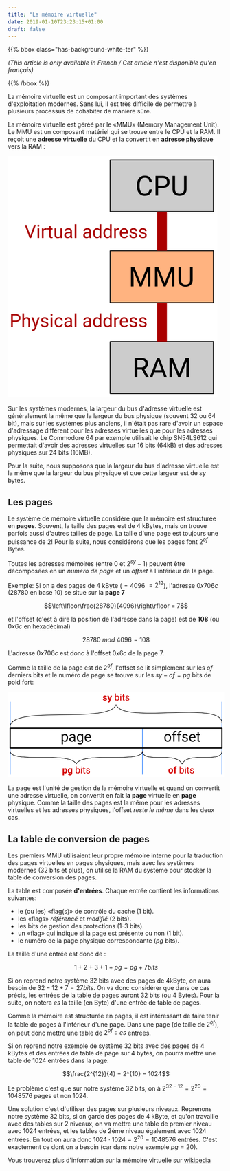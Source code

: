 ```yaml
---
title: "La mémoire virtuelle"
date: 2019-01-10T23:23:15+01:00
draft: false
---
```


{{% bbox class="has-background-white-ter" %}}

_(This article is only available in French / Cet article n'est disponible qu'en français)_

{{% /bbox %}}

La mémoire virtuelle est un composant important des systèmes d'exploitation modernes. Sans lui,
il est très difficile de permettre à plusieurs processus de cohabiter de manière sûre.

La mémoire virtuelle est géréé par le «MMU» (Memory Management Unit). Le MMU est un composant matériel
qui se trouve entre le CPU et la RAM.
Il reçoit une **adresse virtuelle** du CPU et la convertit en **adresse physique** vers la RAM :

![Example image](vm0.svg)

Sur les systèmes modernes, la largeur du bus d'adresse virtuelle est généralement la même que la largeur
du bus physique (souvent 32 ou 64 bit), mais sur les systèmes plus anciens, il n'était pas rare
d'avoir un espace d'adressage différent pour les adresses virtuelles que pour les adresses physiques.
Le Commodore 64 par exemple utilisait le chip SN54LS612 qui permettait d'avoir des adresses virtuelles
sur 16 bits (64kB) et des adresses physiques sur 24 bits (16MB).

Pour la suite, nous supposons que la largeur du bus d'adresse virtuelle est la même que la largeur
du bus physique et que cette largeur est de $sy$ bytes.

## Les pages

Le système de mémoire virtuelle considère que la mémoire est structurée en **pages**. Souvent, la
taille des pages est de 4 kBytes, mais on trouve parfois aussi d'autres tailles de page. La taille
d'une page est toujours une puissance de 2! Pour la suite, nous considérons que les pages font $2^{of}$ Bytes.

Toutes les adresses mémoires (entre $0$ et $2^{sy}-1$) peuvent être décomposées en un _numéro de page_
et un _offset_ à l'intérieur de la page.

Exemple: Si on a des pages de 4 kByte ($= 4096$ $= 2^{12}$), l'adresse $0x706c$ ($28780$ en base 10)
se situe sur la **page 7**

$$\left\lfloor\frac{28780}{4096}\right\rfloor = 7$$

et l'offset (c'est à dire la position de l'adresse dans la page) est de **108** (ou $0x6c$ en hexadécimal)

$$28780\ mod\ 4096 = 108$$

L'adresse $0x706c$ est donc à l'offset $0x6c$ de la page $7$.

Comme la taille de la page est de $2^{of}$, l'offset se lit simplement sur les $of$ derniers bits et le
numéro de page se trouve sur les $sy - of = pg$ bits de poid fort:

![Example image](vm1.svg)

La page est l'unité de gestion de la mémoire virtuelle et quand on convertit une adresse virtuelle,
on convertit en fait **la page** virtuelle en **page** physique. Comme la taille des pages est la
même pour les adresses virtuelles et les adresses physiques, l'offset *reste le même* dans les deux
cas.

## La table de conversion de pages

Les premiers MMU utilisaient leur propre mémoire interne pour la traduction des pages virtuelles
en pages physiques, mais avec les systèmes modernes (32 bits et plus), on utilise la RAM du système
pour stocker la table de conversion des pages.

La table est composée **d'entrées**. Chaque entrée contient les informations suivantes:

* le (ou les) «flag(s)» de contrôle du cache (1 bit).
* les «flags» _référencé_ et _modifié_ (2 bits).
* les bits de gestion des protections (1-3 bits).
* un «flag» qui indique si la page est présente ou non (1 bit).
* le numéro de la page physique correspondante ($pg$ bits).

La taille d'une entrée est donc de :

$$1+2+3+1+pg = pg+7 bits$$

Si on reprend notre système 32 bits avec des pages de 4kByte, on aura besoin de $32-12+7 = 27 bits$.
On va donc considérer que dans ce cas précis, les entrées de la table de pages auront 32 bits (ou 4 Bytes).
Pour la suite, on notera $es$ la taille (en Byte) d'une entrée de table de pages.

Comme la mémoire est structurée en pages, il est intéressant de faire tenir la table de pages
à l'intérieur d'une page. Dans une page (de taille de $2^{of}$), on peut donc mettre une table de $2^{of} \div es$ entrées.

Si on reprend notre exemple de système 32 bits avec des pages de 4 kBytes et des entrées de table de
page sur 4 bytes, on pourra mettre une table de 1024 entrées dans la page:

$$\frac{2^{12}}{4} = 2^{10} = 1024$$

Le problème c'est que sur notre système 32 bits, on à $2^{32-12} = 2^{20} = 1048576$ pages et non $1024$.

Une solution c'est d'utiliser des pages sur plusieurs niveaux. Reprenons notre système 32 bits, si on garde des
pages de 4 kByte, et qu'on travaille avec des tables sur 2 niveaux, on va mettre une table de premier niveau
avec 1024 entrées, et les tables de 2ème niveau également avec 1024 entrées. En tout on aura donc
$1024 \cdot 1024 = 2^{20} = 1048576$ entrées. C'est exactement ce dont on a besoin (car dans notre
exemple $pg = 20$).

Vous trouverez plus d'information sur la mémoire virtuelle sur [wikipedia](https://fr.wikipedia.org/wiki/M%C3%A9moire_virtuelle)


